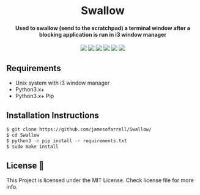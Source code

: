 <h1 align="center">
  Swallow
</h1>
<h4 align="center">Used to swallow (send to the scratchpad) a terminal window after a blocking application is run in i3 window manager</h4>

<p align="center">
  <img src="https://img.shields.io/badge/Maintained%3F-Yes-green?style=for-the-badge">
  <img src="https://img.shields.io/github/license/jamesofarrell/i3-swallow?style=for-the-badge">
  <img src="https://img.shields.io/github/issues/jamesofarrell/i3-swallow?color=violet&style=for-the-badge">
  <img src="https://img.shields.io/github/stars/jamesofarrell/i3-swallow?style=for-the-badge">
  <img src="https://img.shields.io/github/forks/jamesofarrell/i3-swallow?color=teal&style=for-the-badge">
  <img src="https://github.com/jamesofarrell/Swallow/blob/master/Swallow.gif">
</p>

## Requirements
* Unix system with i3 window manager
* Python3.x+
* Python3.x+ Pip

## Installation Instructions
```bash
$ git clone https://github.com/jamesofarrell/Swallow/
$ cd Swallow
$ python3 -m pip install -r requirements.txt
$ sudo make install
```

## License :scroll:
This Project is licensed under the MIT License. Check license file for more info.
